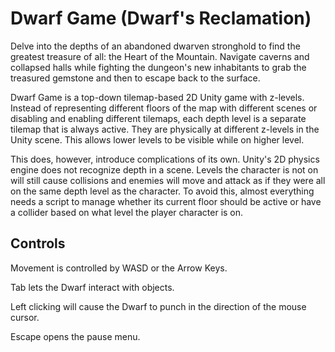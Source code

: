 # Dwarf Game (Dwarf's Reclamation)
Delve into the depths of an abandoned dwarven stronghold to find the greatest treasure of all: the Heart of the Mountain. Navigate caverns and collapsed halls while fighting the dungeon's new inhabitants to grab the treasured gemstone and then to escape back to the surface.

Dwarf Game is a top-down tilemap-based 2D Unity game with z-levels. Instead of representing different floors of the map with different scenes or disabling and enabling different tilemaps, each depth level is a separate tilemap that is always active. They are physically at different z-levels in the Unity scene. This allows lower levels to be visible while on higher level.

This does, however, introduce complications of its own. Unity's 2D physics engine does not recognize depth in a scene. Levels the character is not on will still cause collisions and enemies will move and attack as if they were all on the same depth level as the character. To avoid this, almost everything needs a script to manage whether its current floor should be active or have a collider based on what level the player character is on.

## Controls

Movement is controlled by WASD or the Arrow Keys.

Tab lets the Dwarf interact with objects.

Left clicking will cause the Dwarf to punch in the direction of the mouse cursor.

Escape opens the pause menu.
